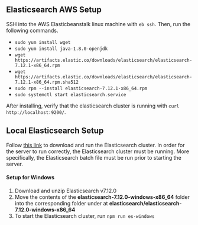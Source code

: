 ## Elasticsearch AWS Setup
SSH into the AWS Elasticbeanstalk linux machine with `eb ssh`. Then, run the following commands.
 - `sudo yum install wget`
 - `sudo yum install java-1.8.0-openjdk`
 - `wget https://artifacts.elastic.co/downloads/elasticsearch/elasticsearch-7.12.1-x86_64.rpm`
 - `wget https://artifacts.elastic.co/downloads/elasticsearch/elasticsearch-7.12.1-x86_64.rpm.sha512`
 - `sudo rpm --install elasticsearch-7.12.1-x86_64.rpm`
 - `sudo systemctl start elasticsearch.service`

After installing, verify that the elasticsearch cluster is running with `curl http://localhost:9200/`.


## Local Elasticsearch Setup
Follow [this link](https://www.elastic.co/downloads/elasticsearch) to download and run the Elasticsearch cluster. In order for the server to run correctly, the Elasticsearch cluster must be running. More specifically, the Elasticsearch batch file must be run prior to starting the server.

#### Setup for Windows
1. Download and unzip Elasticsearch v7.12.0
2. Move the contents of the **elasticsearch-7.12.0-windows-x86_64** folder into the corresponding folder under at **elasticsearch/elasticsearch-7.12.0-windows-x86_64**
3. To start the Elasticsearch cluster, run `npm run es-windows`
